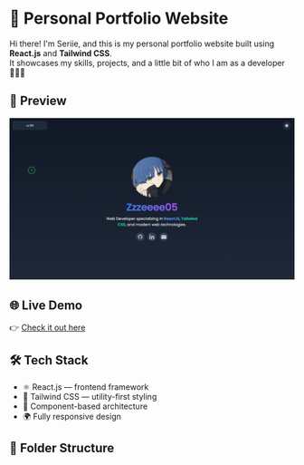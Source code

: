 # 🚀 Personal Portfolio Website

Hi there! I'm Seriie, and this is my personal portfolio website built using **React.js** and **Tailwind CSS**.  
It showcases my skills, projects, and a little bit of who I am as a developer 👩‍💻✨

## 📸 Preview

![Portfolio Screenshot](https://raw.githubusercontent.com/seriie/porto-project-img/refs/heads/main/react_portofolio.png) <!-- replace with actual image link later -->

## 🌐 Live Demo

👉 [Check it out here](https://zee-web-web.vercel.app) <!-- replace with Vercel/Netlify/GitHub Pages link -->

## 🛠️ Tech Stack

- ⚛️ React.js — frontend framework
- 🎨 Tailwind CSS — utility-first styling
- 🧩 Component-based architecture
- 🌍 Fully responsive design

## 📁 Folder Structure

